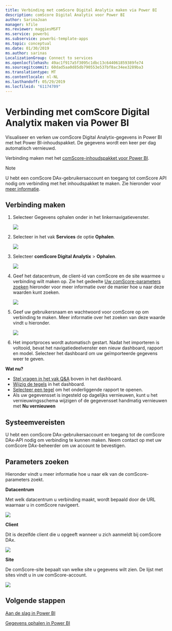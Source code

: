```yaml
---
title: Verbinding met comScore Digital Analytix maken via Power BI
description: comScore Digital Analytix voor Power BI
author: SarinaJoan
manager: kfile
ms.reviewer: maggiesMSFT
ms.service: powerbi
ms.subservice: powerbi-template-apps
ms.topic: conceptual
ms.date: 01/30/2019
ms.author: sarinas
LocalizationGroup: Connect to services
ms.openlocfilehash: 49ac1f917a5f3095c1dbc13c644061859389fe74
ms.sourcegitcommit: 60dad5aa0d85db790553e537bf8ac34ee3289ba3
ms.translationtype: MT
ms.contentlocale: nl-NL
ms.lasthandoff: 05/29/2019
ms.locfileid: "61174709"
---
```

# <a name="connect-to-comscore-digital-analytix-with-power-bi"></a>Verbinding met comScore Digital Analytix maken via Power BI
Visualiseer en verken uw comScore Digital Analytix-gegevens in Power BI met het Power BI-inhoudspakket. De gegevens wordt een keer per dag automatisch vernieuwd.

Verbinding maken met het [comScore-inhoudspakket voor Power BI](https://app.powerbi.com/getdata/services/comscore).

>[!NOTE]
>U hebt een comScore DAx-gebruikersaccount en toegang tot comScore API nodig om verbinding met het inhoudspakket te maken. Zie hieronder voor [meer informatie](#Requirements).

## <a name="how-to-connect"></a>Verbinding maken
1. Selecteer Gegevens ophalen onder in het linkernavigatievenster.
   
   ![](media/service-connect-to-connect-to/getdata.png)
2. Selecteer in het vak **Services** de optie **Ophalen**.
   
   ![](media/service-connect-to-connect-to/services.png)
3. Selecteer **comScore Digital Analytix** \> **Ophalen**.
   
   ![](media/service-connect-to-connect-to/comscore.png)
4. Geef het datacentrum, de client-id van comScore en de site waarmee u verbinding wilt maken op. Zie het gedeelte [Uw comScore-parameters zoeken](#FindingParams) hieronder voor meer informatie over de manier hoe u naar deze waarden kunt zoeken.
   
   ![](media/service-connect-to-connect-to/parameters.png)
5. Geef uw gebruikersnaam en wachtwoord voor comScore op om verbinding te maken. Meer informatie over het zoeken van deze waarde vindt u hieronder.
   
   ![](media/service-connect-to-connect-to/creds.png)
6. Het importproces wordt automatisch gestart. Nadat het importeren is voltooid, bevat het navigatiedeelvenster een nieuw dashboard, rapport en model. Selecteer het dashboard om uw geïmporteerde gegevens weer te geven.

**Wat nu?**

* [Stel vragen in het vak Q&A](consumer/end-user-q-and-a.md) boven in het dashboard.
* [Wijzig de tegels](service-dashboard-edit-tile.md) in het dashboard.
* [Selecteer een tegel](consumer/end-user-tiles.md) om het onderliggende rapport te openen.
* Als uw gegevensset is ingesteld op dagelijks vernieuwen, kunt u het vernieuwingsschema wijzigen of de gegevensset handmatig vernieuwen met **Nu vernieuwen**

<a name="Requirements"></a>

## <a name="system-requirements"></a>Systeemvereisten
U hebt een comScore DAx-gebruikersaccount en toegang tot de comScore DAx-API nodig om verbinding te kunnen maken. Neem contact op met uw comScore DAx-beheerder om uw account te bevestigen.

<a name="FindingParams"></a>

## <a name="finding-parameters"></a>Parameters zoeken
Hieronder vindt u meer informatie hoe u naar elk van de comScore-parameters zoekt.

**Datacentrum**

Met welk datacentrum u verbinding maakt, wordt bepaald door de URL waarnaar u in comScore navigeert.

![](media/service-connect-to-connect-to/comscore_url.png) 

**Client**

Dit is dezelfde client die u opgeeft wanneer u zich aanmeldt bij comScore DAx.

![](media/service-connect-to-connect-to/comscore_signin.png) 

**Site**

De comScore-site bepaalt van welke site u gegevens wilt zien. De lijst met sites vindt u in uw comScore-account.

![](media/service-connect-to-connect-to/comscore_sites.png)

## <a name="next-steps"></a>Volgende stappen
[Aan de slag in Power BI](service-get-started.md)

[Gegevens ophalen in Power BI](service-get-data.md)

